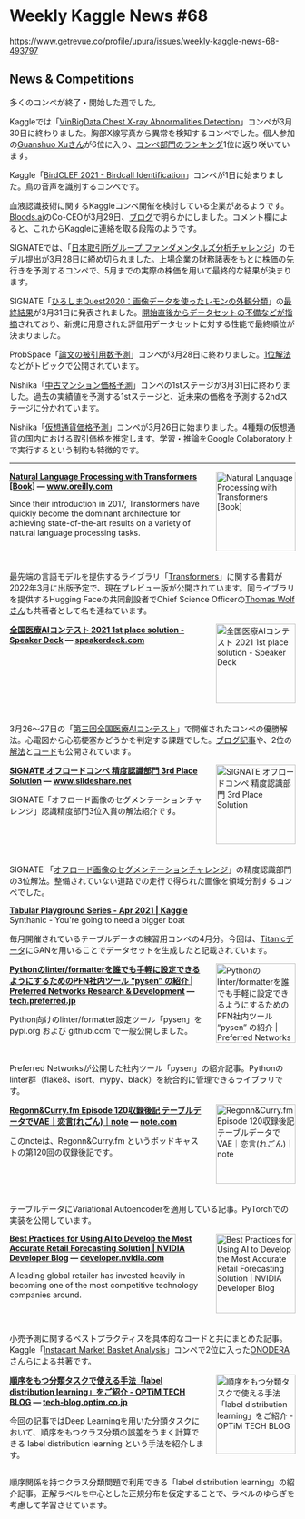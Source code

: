 # Weekly Kaggle News #68
https://www.getrevue.co/profile/upura/issues/weekly-kaggle-news-68-493797
<h3><h2>News &amp; Competitions</h2><p>多くのコンペが終了・開始した週でした。</p><p>Kaggleでは「<a href="https://www.kaggle.com/c/vinbigdata-chest-xray-abnormalities-detection" target="_blank">VinBigData Chest X-ray Abnormalities Detection</a>」コンペが3月30日に終わりました。胸部X線写真から異常を検知するコンペでした。個人参加の<a href="https://www.kaggle.com/wowfattie" target="_blank">Guanshuo Xuさん</a>が6位に入り、<a href="https://www.kaggle.com/rankings?group=competitions" target="_blank">コンペ部門のランキング</a>1位に返り咲いています。</p><p>Kaggle「<a href="https://www.kaggle.com/c/birdclef-2021" target="_blank">BirdCLEF 2021 - Birdcall Identification</a>」コンペが1日に始まりました。鳥の音声を識別するコンペです。</p><p>血液認識技術に関するKaggleコンペ開催を検討している企業があるようです。<a href="https://bloods.ai/en" target="_blank">Bloods.ai</a>のCo-CEOが3月29日、<a href="https://www.linkedin.com/pulse/upcoming-bloodsai-kaggle-competition-accelerate-creation-nir-gabriel/" target="_blank">ブログ</a>で明らかにしました。コメント欄によると、これからKaggleに連絡を取る段階のようです。</p><p>SIGNATEでは、「<a href="https://signate.jp/competitions/423" target="_blank">日本取引所グループ ファンダメンタルズ分析チャレンジ</a>」のモデル提出が3月28日に締め切られました。上場企業の財務諸表をもとに株価の先行きを予測するコンペで、5月までの実際の株価を用いて最終的な結果が決まります。</p><p>SIGNATE「<a href="https://signate.jp/competitions/362" target="_blank">ひろしまQuest2020：画像データを使ったレモンの外観分類</a>」の<a href="https://signate.jp/competitions/433/leaderboard" target="_blank">最終結果</a>が3月31日に発表されました。<a href="https://www.getrevue.co/profile/upura/issues/weekly-kaggle-news-61-345422" target="_blank">開始直後からデータセットの不備などが指摘</a>されており、新規に用意された評価用データセットに対する性能で最終順位が決まりました。</p><p><span style="background-color: transparent;">ProbSpace「</span><a href="https://prob.space/competitions/citation_prediction" target="_blank" style="background-color: transparent;">論文の被引用数予測</a><span style="background-color: transparent;">」コンペが3月28日に終わりました。</span><a href="https://prob.space/competitions/citation_prediction/discussions/hiroto-Post757ba7f2ccfe5b3c5ed1" target="_blank" style="background-color: transparent;">1位解法</a><span style="background-color: transparent;">などがトピックで公開されています。</span></p><p>Nishika「<a href="https://www.nishika.com/competitions/11/summary" target="_blank">中古マンション価格予測</a>」コンペの1stステージが3月31日に終わりました。過去の実績値を予測する1stステージと、近未来の価格を予測する2ndステージに分かれています。</p><p>Nishika「<a href="https://www.nishika.com/competitions/12/summary" target="_blank">仮想通貨価格予測</a>」コンペが3月26日に始まりました。4種類の仮想通貨の国内における取引価格を推定します。学習・推論をGoogle Colaboratory上で実行するという制約も特徴的です。</p></h3>
<hr>
<p>
<img width="140" height="140" alt="Natural Language Processing with Transformers [Book]" style="float: right; margin-left: 20px; margin-bottom: 20px;" src="https://s3.amazonaws.com/revue/items/images/008/497/199/thumb/9781098103231?1616898595" />
<strong style='display: block;'><a href="https://www.oreilly.com/library/view/natural-language-processing/9781098103231/?utm_campaign=Weekly%20Kaggle%20News&amp;utm_medium=email&amp;utm_source=Revue%20newsletter">Natural Language Processing with Transformers [Book]</a> &mdash; <a href="https://www.oreilly.com/library/view/natural-language-processing/9781098103231/">www.oreilly.com</a></strong>
<p>Since their introduction in 2017, Transformers have quickly become the dominant architecture for achieving state-of-the-art results on a variety of natural language processing tasks.</p>
</p>
<div style='clear: both;'></div>
<p><p>最先端の言語モデルを提供するライブラリ「<a href="https://github.com/huggingface/transformers" target="_blank">Transformers</a>」に関する書籍が2022年3月に出版予定で、現在プレビュー版が公開されています。同ライブラリを提供するHugging Faceの共同創設者でChief Science Officerの<a href="https://thomwolf.io/" target="_blank">Thomas Wolfさん</a>も共著者として名を連ねています。</p></p>
<p>
<img width="140" height="140" alt="全国医療AIコンテスト 2021 1st place solution - Speaker Deck" style="float: right; margin-left: 20px; margin-bottom: 20px;" src="https://s3.amazonaws.com/revue/items/images/008/486/411/thumb/slide_0.jpg?1616834973" />
<strong style='display: block;'><a href="https://speakerdeck.com/chizuchizu/quan-guo-yi-liao-aikontesuto-2021-1st-place-solution?utm_campaign=Weekly%20Kaggle%20News&amp;utm_medium=email&amp;utm_source=Revue%20newsletter">全国医療AIコンテスト 2021 1st place solution - Speaker Deck</a> &mdash; <a href="https://speakerdeck.com/chizuchizu/quan-guo-yi-liao-aikontesuto-2021-1st-place-solution">speakerdeck.com</a></strong>

</p>
<div style='clear: both;'></div>
<p><p>3月26〜27日の「<a href="https://connpass.com/event/204007/" target="_blank">第三回全国医療AIコンテスト</a>」で開催されたコンペの優勝解法。心電図から心筋梗塞かどうかを判定する課題でした。<a href="https://qiita.com/chizuchizu/items/3a834de6e2bb8fac7559" target="_blank">ブログ記事</a>や、2位の<a href="https://docs.google.com/presentation/d/1bPCP5poQL8OuAu3CFpKwozEx6Ra-YHTJBICw4uWXsnU/edit#slide=id.p" target="_blank">解法</a>と<a href="https://github.com/Ino-Ichan/AIMedical2021-2nd" target="_blank">コード</a>も公開されています。</p></p>
<p>
<img width="140" height="140" alt="SIGNATE オフロードコンペ 精度認識部門 3rd Place Solution" style="float: right; margin-left: 20px; margin-bottom: 20px;" src="https://s3.amazonaws.com/revue/items/images/008/517/867/thumb/signateoff-roadcompetition3rdplacesolution-210329065448-thumbnail-4.jpg?1617009869" />
<strong style='display: block;'><a href="https://www.slideshare.net/ren4yu/signate-3rd-place-solution?utm_campaign=Weekly%20Kaggle%20News&amp;utm_medium=email&amp;utm_source=Revue%20newsletter">SIGNATE オフロードコンペ 精度認識部門 3rd Place Solution</a> &mdash; <a href="https://www.slideshare.net/ren4yu/signate-3rd-place-solution">www.slideshare.net</a></strong>
<p>SIGNATE「オフロード画像のセグメンテーションチャレンジ」認識精度部門3位入賞の解法紹介です。</p>
</p>
<div style='clear: both;'></div>
<p><p>SIGNATE 「<a href="https://signate.jp/competitions/101?utm_campaign=Weekly%20Kaggle%20News&amp;utm_medium=email&amp;utm_source=Revue%20newsletter" target="_blank">オフロード画像のセグメンテーションチャレンジ</a>」の精度認識部門の3位解法。整備されていない道路での走行で得られた画像を領域分割するコンペでした。</p></p>
<p>
<strong style='display: block;'><a href="https://www.kaggle.com/c/tabular-playground-series-apr-2021/?utm_campaign=Weekly%20Kaggle%20News&amp;utm_medium=email&amp;utm_source=Revue%20newsletter">Tabular Playground Series - Apr 2021 | Kaggle</a></strong>
Synthanic - You're going to need a bigger boat
</p>
<p><p>毎月開催されているテーブルデータの練習用コンペの4月分。今回は、<a href="https://www.kaggle.com/c/titanic/data" target="_blank">Titanicデータ</a>にGANを用いることでデータセットを生成したと記載されています。</p></p>
<p>
<img width="140" height="140" alt="Pythonのlinter/formatterを誰でも手軽に設定できるようにするためのPFN社内ツール “pysen” の紹介 | Preferred Networks Research &amp; Development" style="float: right; margin-left: 20px; margin-bottom: 20px;" src="https://s3.amazonaws.com/revue/items/images/008/466/266/thumb/pysen_main.png?1616756942" />
<strong style='display: block;'><a href="https://tech.preferred.jp/ja/blog/pysen-is-the-new-sempai/?utm_campaign=Weekly%20Kaggle%20News&amp;utm_medium=email&amp;utm_source=Revue%20newsletter">Pythonのlinter/formatterを誰でも手軽に設定できるようにするためのPFN社内ツール “pysen” の紹介 | Preferred Networks Research &amp; Development</a> &mdash; <a href="https://tech.preferred.jp/ja/blog/pysen-is-the-new-sempai/">tech.preferred.jp</a></strong>
<p>Python向けのlinter/formatter設定ツール「pysen」を pypi.org および github.com で一般公開しました。</p>
</p>
<div style='clear: both;'></div>
<p><p>Preferred Networksが公開した社内ツール「pysen」の紹介記事。Pythonのlinter群（flake8、isort、mypy、black）を統合的に管理できるライブラリです。</p></p>
<p>
<img width="140" height="140" alt="Regonn&amp;Curry.fm Episode 120収録後記 テーブルデータでVAE｜恋言(れごん)｜note" style="float: right; margin-left: 20px; margin-bottom: 20px;" src="https://s3.amazonaws.com/revue/items/images/008/528/238/thumb/rectangle_large_type_2_52a5a4183158ebcb8301a5aab82cbbe4.png?1617040308" />
<strong style='display: block;'><a href="https://note.com/regonn314/n/n492ee6da4bd0?utm_campaign=Weekly%20Kaggle%20News&amp;utm_medium=email&amp;utm_source=Revue%20newsletter">Regonn&amp;Curry.fm Episode 120収録後記 テーブルデータでVAE｜恋言(れごん)｜note</a> &mdash; <a href="https://note.com/regonn314/n/n492ee6da4bd0">note.com</a></strong>
<p>このnoteは、Regonn&amp;Curry.fm というポッドキャストの第120回の収録後記です。 </p>
</p>
<div style='clear: both;'></div>
<p><p>テーブルデータにVariational Autoencoderを適用している記事。PyTorchでの実装を公開しています。</p></p>
<p>
<img width="140" height="140" alt="Best Practices for Using AI to Develop the Most Accurate Retail Forecasting Solution | NVIDIA Developer Blog" style="float: right; margin-left: 20px; margin-bottom: 20px;" src="https://s3.amazonaws.com/revue/items/images/008/528/356/thumb/iStock-1194709125-625x.jpg?1617040969" />
<strong style='display: block;'><a href="https://developer.nvidia.com/blog/best-practices-of-using-ai-to-develop-the-most-accurate-retail-forecasting-solution/?utm_campaign=Weekly%20Kaggle%20News&amp;utm_medium=email&amp;utm_source=Revue%20newsletter">Best Practices for Using AI to Develop the Most Accurate Retail Forecasting Solution | NVIDIA Developer Blog</a> &mdash; <a href="https://developer.nvidia.com/blog/best-practices-of-using-ai-to-develop-the-most-accurate-retail-forecasting-solution/">developer.nvidia.com</a></strong>
<p>A leading global retailer has invested heavily in becoming one of the most competitive technology companies around.</p>
</p>
<div style='clear: both;'></div>
<p><p>小売予測に関するベストプラクティスを具体的なコードと共にまとめた記事。Kaggle「<a href="https://www.kaggle.com/c/instacart-market-basket-analysis/" target="_blank">Instacart Market Basket Analysis</a>」コンペで2位に入った<a href="https://www.kaggle.com/onodera" target="_blank">ONODERAさん</a>らによる共著です。</p></p>
<p>
<img width="140" height="140" alt="順序をもつ分類タスクで使える手法「label distribution learning」をご紹介 - OPTiM TECH BLOG" style="float: right; margin-left: 20px; margin-bottom: 20px;" src="https://s3.amazonaws.com/revue/items/images/008/553/049/thumb/20210315152325.jpg?1617158170" />
<strong style='display: block;'><a href="https://tech-blog.optim.co.jp/entry/2021/03/30/100000?utm_campaign=Weekly%20Kaggle%20News&amp;utm_medium=email&amp;utm_source=Revue%20newsletter">順序をもつ分類タスクで使える手法「label distribution learning」をご紹介 - OPTiM TECH BLOG</a> &mdash; <a href="https://tech-blog.optim.co.jp/entry/2021/03/30/100000">tech-blog.optim.co.jp</a></strong>
<p>今回の記事ではDeep Learningを用いた分類タスクにおいて、順序をもつクラス分類の誤差をうまく計算できる label distribution learning という手法を紹介します。</p>
</p>
<div style='clear: both;'></div>
<p><p>順序関係を持つクラス分類問題で利用できる「label distribution learning」の紹介記事。正解ラベルを中心とした正規分布を仮定することで、ラベルのゆらぎを考慮して学習させています。</p></p>
